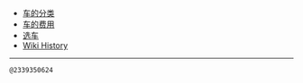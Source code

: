 - [车的分类](/0002_车的分类)
- [车的费用](/0003_车的费用)
- [选车](/0001_选车)
- [Wiki History](/hist)

---
<kbd><sub>@2339350624</sub></kbd>
